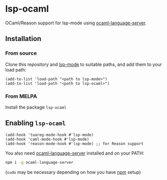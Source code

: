 lsp-ocaml
==============

OCaml/Reason support for lsp-mode using [ocaml-language-server](https://github.com/freebroccolo/ocaml-language-server).

## Installation

### From source

Clone this repository and [lsp-mode](https://github.com/emacs-lsp/lsp-mode) to
suitable paths, and add them to your load path:

```emacs-lisp
(add-to-list 'load-path "<path to lsp-mode>")
(add-to-list 'load-path "<path to lsp-ocaml>")
```

### From MELPA

Install the package `lsp-ocaml`

## Enabling `lsp-ocaml`

```emacs-lisp
(add-hook 'tuareg-mode-hook #'lsp-mode)
(add-hook 'caml-mode-hook #'lsp-mode)
(add-hook 'reason-mode-hook #'lsp-mode) ;; for Reason support
```

You also need
[ocaml-language-server](https://github.com/freebroccolo/ocaml-language-server)
installed and on your PATH:

```bash
npm i -g ocaml-language-server
```

(`sudo` may be necessary depending on how you have
[npm](https://www.npmjs.com/) setup)
